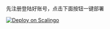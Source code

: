 先注册登陆好账号，点击下面按钮一键部署

[![Deploy on Scalingo](https://cdn.scalingo.com/deploy/button.svg)](https://dashboard.scalingo.com/create/app?source=https://github.com/dsadsadsss/wqeqwe22#main)

